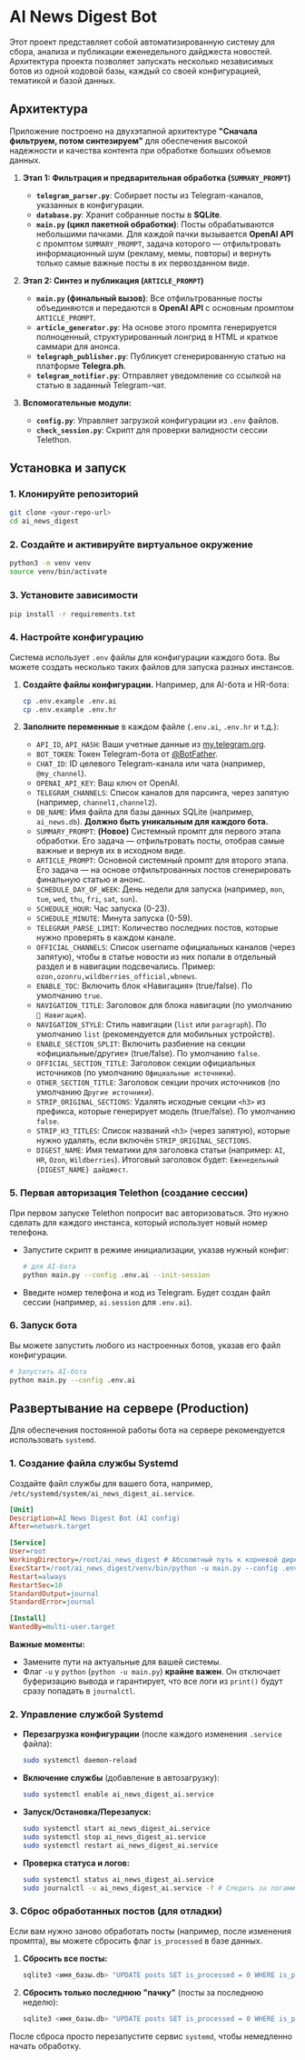 # AI News Digest Bot

Этот проект представляет собой автоматизированную систему для сбора, анализа и публикации еженедельного дайджеста новостей. Архитектура проекта позволяет запускать несколько независимых ботов из одной кодовой базы, каждый со своей конфигурацией, тематикой и базой данных.

## Архитектура

Приложение построено на двухэтапной архитектуре **"Сначала фильтруем, потом синтезируем"** для обеспечения высокой надежности и качества контента при обработке больших объемов данных.

1.  **Этап 1: Фильтрация и предварительная обработка (`SUMMARY_PROMPT`)**
    *   **`telegram_parser.py`**: Собирает посты из Telegram-каналов, указанных в конфигурации.
    *   **`database.py`**: Хранит собранные посты в **SQLite**.
    *   **`main.py` (цикл пакетной обработки)**: Посты обрабатываются небольшими пачками. Для каждой пачки вызывается **OpenAI API** с промптом `SUMMARY_PROMPT`, задача которого — отфильтровать информационный шум (рекламу, мемы, повторы) и вернуть только самые важные посты в их первозданном виде.

2.  **Этап 2: Синтез и публикация (`ARTICLE_PROMPT`)**
    *   **`main.py` (финальный вызов)**: Все отфильтрованные посты объединяются и передаются в **OpenAI API** с основным промптом `ARTICLE_PROMPT`.
    *   **`article_generator.py`**: На основе этого промпта генерируется полноценный, структурированный лонгрид в HTML и краткое саммари для анонса.
    *   **`telegraph_publisher.py`**: Публикует сгенерированную статью на платформе **Telegra.ph**.
    *   **`telegram_notifier.py`**: Отправляет уведомление со ссылкой на статью в заданный Telegram-чат.

3.  **Вспомогательные модули:**
    *   **`config.py`**: Управляет загрузкой конфигурации из `.env` файлов.
    *   **`check_session.py`**: Скрипт для проверки валидности сессии Telethon.

## Установка и запуск

### 1. Клонируйте репозиторий
```bash
git clone <your-repo-url>
cd ai_news_digest
```

### 2. Создайте и активируйте виртуальное окружение
```bash
python3 -m venv venv
source venv/bin/activate
```

### 3. Установите зависимости
```bash
pip install -r requirements.txt
```

### 4. Настройте конфигурацию

Система использует `.env` файлы для конфигурации каждого бота. Вы можете создать несколько таких файлов для запуска разных инстансов.

1.  **Создайте файлы конфигурации.** Например, для AI-бота и HR-бота:
    ```bash
    cp .env.example .env.ai
    cp .env.example .env.hr
    ```

2.  **Заполните переменные** в каждом файле (`.env.ai`, `.env.hr` и т.д.):
    *   `API_ID`, `API_HASH`: Ваши учетные данные из [my.telegram.org](https://my.telegram.org).
    *   `BOT_TOKEN`: Токен Telegram-бота от [@BotFather](https://t.me/BotFather).
    *   `CHAT_ID`: ID целевого Telegram-канала или чата (например, `@my_channel`).
    *   `OPENAI_API_KEY`: Ваш ключ от OpenAI.
    *   `TELEGRAM_CHANNELS`: Список каналов для парсинга, через запятую (например, `channel1,channel2`).
    *   `DB_NAME`: Имя файла для базы данных SQLite (например, `ai_news.db`). **Должно быть уникальным для каждого бота.**
    *   `SUMMARY_PROMPT`: **(Новое)** Системный промпт для первого этапа обработки. Его задача — отфильтровать посты, отобрав самые важные и вернув их в исходном виде.
    *   `ARTICLE_PROMPT`: Основной системный промпт для второго этапа. Его задача — на основе отфильтрованных постов сгенерировать финальную статью и анонс.
    *   `SCHEDULE_DAY_OF_WEEK`: День недели для запуска (например, `mon`, `tue`, `wed`, `thu`, `fri`, `sat`, `sun`).
    *   `SCHEDULE_HOUR`: Час запуска (0-23).
    *   `SCHEDULE_MINUTE`: Минута запуска (0-59).
    *   `TELEGRAM_PARSE_LIMIT`: Количество последних постов, которые нужно проверять в каждом канале.
    *   `OFFICIAL_CHANNELS`: Список username официальных каналов (через запятую), чтобы в статье новости из них попали в отдельный раздел и в навигации подсвечались. Пример: `ozon,ozonru,wildberries_official,wbnews`.
    *   `ENABLE_TOC`: Включить блок «Навигация» (true/false). По умолчанию `true`.
    *   `NAVIGATION_TITLE`: Заголовок для блока навигации (по умолчанию `🧭 Навигация`).
    *   `NAVIGATION_STYLE`: Стиль навигации (`list` или `paragraph`). По умолчанию `list` (рекомендуется для мобильных устройств).
    *   `ENABLE_SECTION_SPLIT`: Включить разбиение на секции «официальные/другие» (true/false). По умолчанию `false`.
    *   `OFFICIAL_SECTION_TITLE`: Заголовок секции официальных источников (по умолчанию `Официальные источники`).
    *   `OTHER_SECTION_TITLE`: Заголовок секции прочих источников (по умолчанию `Другие источники`).
    *   `STRIP_ORIGINAL_SECTIONS`: Удалять исходные секции `<h3>` из префикса, которые генерирует модель (true/false). По умолчанию `false`.
    *   `STRIP_H3_TITLES`: Список названий `<h3>` (через запятую), которые нужно удалять, если включён `STRIP_ORIGINAL_SECTIONS`.
    *   `DIGEST_NAME`: Имя тематики для заголовка статьи (например: `AI`, `HR`, `Ozon`, `Wildberries`). Итоговый заголовок будет: `Еженедельный {DIGEST_NAME} дайджест`.

### 5. Первая авторизация Telethon (создание сессии)

При первом запуске Telethon попросит вас авторизоваться. Это нужно сделать для каждого инстанса, который использует новый номер телефона.

*   Запустите скрипт в режиме инициализации, указав нужный конфиг:
    ```bash
    # для AI-бота
    python main.py --config .env.ai --init-session
    ```
*   Введите номер телефона и код из Telegram. Будет создан файл сессии (например, `ai.session` для `.env.ai`).

### 6. Запуск бота

Вы можете запустить любого из настроенных ботов, указав его файл конфигурации.

```bash
# Запустить AI-бота
python main.py --config .env.ai
```

## Развертывание на сервере (Production)

Для обеспечения постоянной работы бота на сервере рекомендуется использовать `systemd`.

### 1. Создание файла службы Systemd

Создайте файл службы для вашего бота, например, `/etc/systemd/system/ai_news_digest_ai.service`.

```ini
[Unit]
Description=AI News Digest Bot (AI config)
After=network.target

[Service]
User=root
WorkingDirectory=/root/ai_news_digest # Абсолютный путь к корневой директории проекта
ExecStart=/root/ai_news_digest/venv/bin/python -u main.py --config .env.ai
Restart=always
RestartSec=10
StandardOutput=journal
StandardError=journal

[Install]
WantedBy=multi-user.target
```

**Важные моменты:**
*   Замените пути на актуальные для вашей системы.
*   Флаг `-u` у `python` (`python -u main.py`) **крайне важен**. Он отключает буферизацию вывода и гарантирует, что все логи из `print()` будут сразу попадать в `journalctl`.

### 2. Управление службой Systemd

*   **Перезагрузка конфигурации** (после каждого изменения `.service` файла):
    ```bash
    sudo systemctl daemon-reload
    ```
*   **Включение службы** (добавление в автозагрузку):
    ```bash
    sudo systemctl enable ai_news_digest_ai.service
    ```
*   **Запуск/Остановка/Перезапуск:**
    ```bash
    sudo systemctl start ai_news_digest_ai.service
    sudo systemctl stop ai_news_digest_ai.service
    sudo systemctl restart ai_news_digest_ai.service
    ```
*   **Проверка статуса и логов:**
    ```bash
    sudo systemctl status ai_news_digest_ai.service
    sudo journalctl -u ai_news_digest_ai.service -f # Следить за логами в реальном времени
    ```

### 3. Сброс обработанных постов (для отладки)

Если вам нужно заново обработать посты (например, после изменения промпта), вы можете сбросить флаг `is_processed` в базе данных.

1.  **Сбросить все посты:**
    ```bash
    sqlite3 <имя_базы.db> "UPDATE posts SET is_processed = 0 WHERE is_processed = 1;"
    ```
2.  **Сбросить только последнюю "пачку"** (посты за последнюю неделю):
    ```bash
    sqlite3 <имя_базы.db> "UPDATE posts SET is_processed = 0 WHERE is_processed = 1 AND date >= (SELECT MAX(date) - 604800 FROM posts WHERE is_processed = 1);"
    ```

После сброса просто перезапустите сервис `systemd`, чтобы немедленно начать обработку.